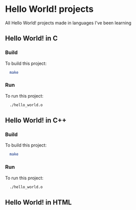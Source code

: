 # Hello World! projects

All Hello World! projects made in languages I've been learning

## Hello World! in C

### Build

To build this project:
```bash
  make
```

### Run

To run this project:

```bash
  ./hello_world.o
```

## Hello World! in C++

### Build

To build this project:
```bash
  make
```

### Run

To run this project:

```bash
  ./hello_world.o
```

## Hello World! in HTML